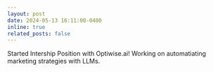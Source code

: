 ```yaml
---
layout: post
date: 2024-05-13 16:11:00-0400
inline: true
related_posts: false
---
```

Started Intership Position with Optiwise.ai! Working on automatiating marketing strategies with LLMs.
